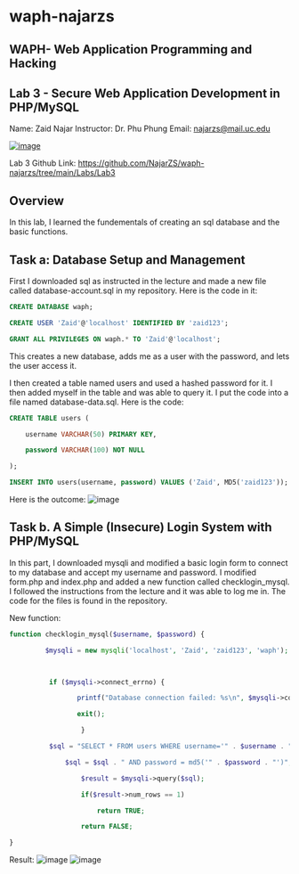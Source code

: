 # waph-najarzs 
## WAPH- Web Application Programming and Hacking 
## Lab 3 - Secure Web Application Development in PHP/MySQL
Name: Zaid Najar 
Instructor: Dr. Phu Phung
Email: najarzs@mail.uc.edu

[![image](https://github.com/NajarZS/waph-najarzs/assets/169232307/7efdc406-f5ce-4fbb-80fc-cfe00133c98c)](https://private-user-images.githubusercontent.com/169232307/332916820-7efdc406-f5ce-4fbb-80fc-cfe00133c98c.png?jwt=eyJhbGciOiJIUzI1NiIsInR5cCI6IkpXVCJ9.eyJpc3MiOiJnaXRodWIuY29tIiwiYXVkIjoicmF3LmdpdGh1YnVzZXJjb250ZW50LmNvbSIsImtleSI6ImtleTUiLCJleHAiOjE3MTY0MTUxMjMsIm5iZiI6MTcxNjQxNDgyMywicGF0aCI6Ii8xNjkyMzIzMDcvMzMyOTE2ODIwLTdlZmRjNDA2LWY1Y2UtNGZiYi04MGZjLWNmZTAwMTMzYzk4Yy5wbmc_WC1BbXotQWxnb3JpdGhtPUFXUzQtSE1BQy1TSEEyNTYmWC1BbXotQ3JlZGVudGlhbD1BS0lBVkNPRFlMU0E1M1BRSzRaQSUyRjIwMjQwNTIyJTJGdXMtZWFzdC0xJTJGczMlMkZhd3M0X3JlcXVlc3QmWC1BbXotRGF0ZT0yMDI0MDUyMlQyMTUzNDNaJlgtQW16LUV4cGlyZXM9MzAwJlgtQW16LVNpZ25hdHVyZT04MTIxYTU4YzUwYjYyYzAwNmMxNjcyZTg3MTFlNTdhZWU5ZWZiMWZiY2YwNmI3M2UzYTJiNjkxMTdkZTcyM2M1JlgtQW16LVNpZ25lZEhlYWRlcnM9aG9zdCZhY3Rvcl9pZD0wJmtleV9pZD0wJnJlcG9faWQ9MCJ9.KkBr_xzTTFJNVcUA1LYnh_42ldA2tX1KxMRDfHYd_Qs)

Lab 3 Github Link: https://github.com/NajarZS/waph-najarzs/tree/main/Labs/Lab3

## Overview

In this lab, I learned the fundementals of creating an sql database and the basic functions. 

## Task a: Database Setup and Management

First I downloaded sql as instructed in the lecture and made a new file called database-account.sql in my repository. Here is the code in it: 

``` sql
CREATE DATABASE waph;

CREATE USER 'Zaid'@'localhost' IDENTIFIED BY 'zaid123';

GRANT ALL PRIVILEGES ON waph.* TO 'Zaid'@'localhost';
```
This creates a new database, adds me as a user with the password, and lets the user access it. 

I then created a table named users and used a hashed password for it. I then added myself in the table and was able to query it. I put the code into a file named database-data.sql.
Here is the code: 

``` sql
CREATE TABLE users (

    username VARCHAR(50) PRIMARY KEY,

    password VARCHAR(100) NOT NULL

);

INSERT INTO users(username, password) VALUES ('Zaid', MD5('zaid123'));
```
Here is the outcome: 
![image](https://github.com/NajarZS/waph-najarzs/assets/169232307/d1e9b423-ea00-4eb1-8845-7b7c4734670a)

## Task b. A Simple (Insecure) Login System with PHP/MySQL 

In this part, I downloaded mysqli and modified a basic login form to connect to my database and accept my username and password. I modified form.php and index.php and added a new function called checklogin_mysql. I followed the instructions from the lecture and it was able to log me in. The code for the files is found in the repository. 

New function:

``` php
function checklogin_mysql($username, $password) {

   		 $mysqli = new mysqli('localhost', 'Zaid', 'zaid123', 'waph');



  		  if ($mysqli->connect_errno) {

    		     printf("Database connection failed: %s\n", $mysqli->connect_error);

       		     exit();

                  }               

  		  $sql = "SELECT * FROM users WHERE username='" . $username . "'";

    		  $sql = $sql . " AND password = md5('" . $password . "')";

                  $result = $mysqli->query($sql);

                  if($result->num_rows == 1)

                      return TRUE;

                  return FALSE;

}
```
Result: ![image](https://github.com/NajarZS/waph-najarzs/assets/169232307/ec91901d-2192-408c-929c-16295b2a2182)
        ![image](https://github.com/NajarZS/waph-najarzs/assets/169232307/eefb72f7-5402-4f3c-9afe-d4a95b9e3e01)






